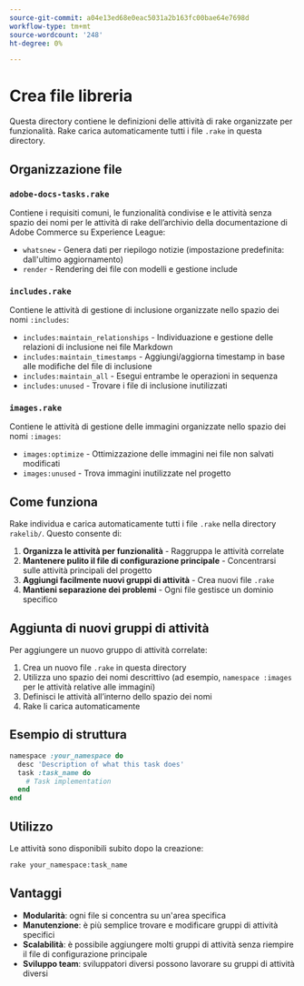 ```yaml
---
source-git-commit: a04e13ed68e0eac5031a2b163fc00bae64e7698d
workflow-type: tm+mt
source-wordcount: '248'
ht-degree: 0%

---
```

# Crea file libreria

Questa directory contiene le definizioni delle attività di rake organizzate per funzionalità. Rake carica automaticamente tutti i file `.rake` in questa directory.

## Organizzazione file

### `adobe-docs-tasks.rake`

Contiene i requisiti comuni, le funzionalità condivise e le attività senza spazio dei nomi per le attività di rake dell’archivio della documentazione di Adobe Commerce su Experience League:

- `whatsnew` - Genera dati per riepilogo notizie (impostazione predefinita: dall&#39;ultimo aggiornamento)
- `render` - Rendering dei file con modelli e gestione include

### `includes.rake`

Contiene le attività di gestione di inclusione organizzate nello spazio dei nomi `:includes`:

- `includes:maintain_relationships` - Individuazione e gestione delle relazioni di inclusione nei file Markdown
- `includes:maintain_timestamps` - Aggiungi/aggiorna timestamp in base alle modifiche del file di inclusione
- `includes:maintain_all` - Esegui entrambe le operazioni in sequenza
- `includes:unused` - Trovare i file di inclusione inutilizzati

### `images.rake`

Contiene le attività di gestione delle immagini organizzate nello spazio dei nomi `:images`:

- `images:optimize` - Ottimizzazione delle immagini nei file non salvati modificati
- `images:unused` - Trova immagini inutilizzate nel progetto

## Come funziona

Rake individua e carica automaticamente tutti i file `.rake` nella directory `rakelib/`. Questo consente di:

1. **Organizza le attività per funzionalità** - Raggruppa le attività correlate
2. **Mantenere pulito il file di configurazione principale** - Concentrarsi sulle attività principali del progetto
3. **Aggiungi facilmente nuovi gruppi di attività** - Crea nuovi file `.rake`
4. **Mantieni separazione dei problemi** - Ogni file gestisce un dominio specifico

## Aggiunta di nuovi gruppi di attività

Per aggiungere un nuovo gruppo di attività correlate:

1. Crea un nuovo file `.rake` in questa directory
2. Utilizza uno spazio dei nomi descrittivo (ad esempio, `namespace :images` per le attività relative alle immagini)
3. Definisci le attività all’interno dello spazio dei nomi
4. Rake li carica automaticamente

## Esempio di struttura

```ruby
namespace :your_namespace do
  desc 'Description of what this task does'
  task :task_name do
    # Task implementation
  end
end
```

## Utilizzo

Le attività sono disponibili subito dopo la creazione:

```bash
rake your_namespace:task_name
```

## Vantaggi

- **Modularità**: ogni file si concentra su un&#39;area specifica
- **Manutenzione**: è più semplice trovare e modificare gruppi di attività specifici
- **Scalabilità**: è possibile aggiungere molti gruppi di attività senza riempire il file di configurazione principale
- **Sviluppo team**: sviluppatori diversi possono lavorare su gruppi di attività diversi
